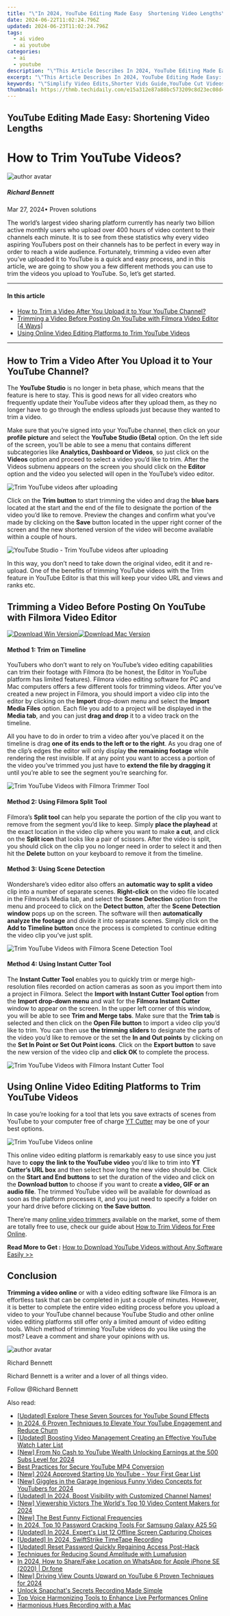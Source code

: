 ```yaml
---
title: "\"In 2024, YouTube Editing Made Easy  Shortening Video Lengths\""
date: 2024-06-22T11:02:24.796Z
updated: 2024-06-23T11:02:24.796Z
tags:
  - ai video
  - ai youtube
categories:
  - ai
  - youtube
description: "\"This Article Describes In 2024, YouTube Editing Made Easy: Shortening Video Lengths\""
excerpt: "\"This Article Describes In 2024, YouTube Editing Made Easy: Shortening Video Lengths\""
keywords: "\"Simplify Video Edits,Shorter Vids Guide,YouTube Cut Videos,Edit & Reduce Streams,Tailor-Fit Video Time,Conserve Video Length,Optimize Video Content\""
thumbnail: https://thmb.techidaily.com/e15a312e87a88bc573209c8d23ec08d406e2cad56bb144772919196db397e16b.jpg
---
```


## YouTube Editing Made Easy: Shortening Video Lengths

# How to Trim YouTube Videos?

![author avatar](https://images.wondershare.com/filmora/article-images/richard-bennett.jpg)

##### Richard Bennett

 Mar 27, 2024• Proven solutions

The world’s largest video sharing platform currently has nearly two billion active monthly users who upload over 400 hours of video content to their channels each minute. It is to see from these statistics why every video aspiring YouTubers post on their channels has to be perfect in every way in order to reach a wide audience. Fortunately, trimming a video even after you’ve uploaded it to YouTube is a quick and easy process, and in this article, we are going to show you a few different methods you can use to trim the videos you upload to YouTube. So, let’s get started.

---

#### In this article

* [How to Trim a Video After You Upload it to Your YouTube Channel?](#part1)
* [Trimming a Video Before Posting On YouTube with Filmora Video Editor \[4 Ways\]](#part2)
* [Using Online Video Editing Platforms to Trim YouTube Videos](#part3)

---

## How to Trim a Video After You Upload it to Your YouTube Channel?

The **YouTube Studio** is no longer in beta phase, which means that the feature is here to stay. This is good news for all video creators who frequently update their YouTube videos after they upload them, as they no longer have to go through the endless uploads just because they wanted to trim a video.

Make sure that you’re signed into your YouTube channel, then click on your **profile picture** and select the **YouTube Studio (Beta)** option. On the left side of the screen, you’ll be able to see a menu that contains different subcategories like **Analytics, Dashboard or Videos**, so just click on the **Videos** option and proceed to select a video you’d like to trim. After the Videos submenu appears on the screen you should click on the **Editor** option and the video you selected will open in the YouTube’s video editor.

![Trim YouTube videos after uploading](https://images.wondershare.com/filmora/article-images/youtube-video-editor-youtube-studio.jpg)

Click on the **Trim button** to start trimming the video and drag the **blue bars** located at the start and the end of the file to designate the portion of the video you’d like to remove. Preview the changes and confirm what you’ve made by clicking on the **Save** button located in the upper right corner of the screen and the new shortened version of the video will become available within a couple of hours.

![YouTube Studio - Trim YouTube videos after uploading](https://images.wondershare.com/filmora/article-images/preview-save-video-trimming-youtube-studio.jpg)

In this way, you don’t need to take down the original video, edit it and re-upload. One of the benefits of trimming YouTube videos with the Trim feature in YouTube Editor is that this will keep your video URL and views and ranks etc.

## Trimming a Video Before Posting On YouTube with Filmora Video Editor

[![Download Win Version](https://images.wondershare.com/filmora/guide/download-btn-win.jpg)](https://tools.techidaily.com/wondershare/filmora/download/)[![Download Mac Version](https://images.wondershare.com/filmora/guide/download-btn-mac.jpg)](https://tools.techidaily.com/wondershare/filmora/download/)

#### Method 1: Trim on Timeline

YouTubers who don’t want to rely on YouTube’s video editing capabilities can trim their footage with Filmora (to be honest, the Editor in YouTube platform has limited features). Filmora video editing software for PC and Mac computers offers a few different tools for trimming videos. After you’ve created a new project in Filmora, you should import a video clip into the editor by clicking on the **Import** drop-down menu and select the **Import Media Files** option. Each file you add to a project will be displayed in the **Media tab**, and you can just **drag and drop** it to a video track on the timeline.

All you have to do in order to trim a video after you’ve placed it on the timeline is drag **one of its ends to the left or to the right**. As you drag one of the clip’s edges the editor will only display **the remaining footage** while rendering the rest invisible. If at any point you want to access a portion of the video you’ve trimmed you just have to **extend the file by dragging it** until you’re able to see the segment you’re searching for.

![Trim YouTube Videos with Filmora Trimmer  Tool](https://images.wondershare.com/filmora/guide/trim-sides.gif)

#### Method 2: Using Filmora Split Tool

Filmora’s **Split tool** can help you separate the portion of the clip you want to remove from the segment you’d like to keep. Simply **place the playhead** at the exact location in the video clip where you want to make **a cut**, and click on the **Split icon** that looks like a pair of scissors. After the video is split, you should click on the clip you no longer need in order to select it and then hit the **Delete** button on your keyboard to remove it from the timeline.

#### Method 3: Using Scene Detection

Wondershare’s video editor also offers an **automatic way to split a video** clip into a number of separate scenes. **Right-click** on the video file located in the Filmora’s Media tab, and select the **Scene Detection** option from the menu and proceed to click on the **Detect button**, after the **Scene Detection window** pops up on the screen. The software will then **automatically analyze the footage** and divide it into separate scenes. Simply click on the **Add to Timeline button** once the process is completed to continue editing the video clip you’ve just split.

![Trim YouTube Videos with Filmora Scene Detection Tool](https://images.wondershare.com/filmora/article-images/scene-detection-interface.jpg)

#### Method 4: Using Instant Cutter Tool

The **Instant Cutter Tool** enables you to quickly trim or merge high-resolution files recorded on action cameras as soon as you import them into a project in Filmora. Select the **Import with Instant Cutter Tool option** from the **Import drop-down menu** and wait for the **Filmora Instant Cutter** window to appear on the screen. In the upper left corner of this window, you will be able to see **Trim and Merge tabs**. Make sure that the **Trim tab** is selected and then click on the **Open File button** to import a video clip you’d like to trim. You can then use **the trimming sliders** to designate the parts of the video you’d like to remove or the set the **In and Out points** by clicking on the **Set In Point or Set Out Point icons**. Click on the **Export button** to save the new version of the video clip and **click OK** to complete the process.

![Trim YouTube Videos with Filmora Instant Cutter Tool](https://images.wondershare.com/filmora/article-images/instant-cutter-filmora-1.jpg)

## Using Online Video Editing Platforms to Trim YouTube Videos

In case you’re looking for a tool that lets you save extracts of scenes from YouTube to your computer free of charge [YT Cutter](https://ytcutter.com/) may be one of your best options.

![Trim YouTube Videos online](https://images.wondershare.com/filmora/article-images/yt-cutter-youtube-trimmer.jpg)

This online video editing platform is remarkably easy to use since you just have to **copy** **the link to the YouTube video** you’d like to trim into **YT Cutter’s URL box** and then select how long the new video should be. Click on the **Start and End buttons** to set the duration of the video and click on the **Download button** to choose if you want to create **a video, GIF or an audio file**. The trimmed YouTube video will be available for download as soon as the platform processes it, and you just need to specify a folder on your hard drive before clicking on **the Save button**.

There’re many [online video trimmers](https://tools.techidaily.com/wondershare/filmora/download/) available on the market, some of them are totally free to use, check our guide about [How to Trim Videos for Free Online](https://tools.techidaily.com/wondershare/filmora/download/).

 **Read More to Get :** [How to Download YouTube Videos without Any Software Easily >>](https://tools.techidaily.com/wondershare/filmora/download/)

## Conclusion

**Trimming a video online** or with a video editing software like Filmora is an effortless task that can be completed in just a couple of minutes. However, it is better to complete the entire video editing process before you upload a video to your YouTube channel because YouTube Studio and other online video editing platforms still offer only a limited amount of video editing tools. Which method of trimming YouTube videos do you like using the most? Leave a comment and share your opinions with us.

![author avatar](https://images.wondershare.com/filmora/article-images/richard-bennett.jpg)

Richard Bennett

Richard Bennett is a writer and a lover of all things video.

Follow @Richard Bennett


<ins class="adsbygoogle"
     style="display:block"
     data-ad-format="autorelaxed"
     data-ad-client="ca-pub-7571918770474297"
     data-ad-slot="1223367746"></ins>



<ins class="adsbygoogle"
     style="display:block"
     data-ad-client="ca-pub-7571918770474297"
     data-ad-slot="8358498916"
     data-ad-format="auto"
     data-full-width-responsive="true"></ins>

<span class="atpl-alsoreadstyle">Also read:</span>
<div><ul>
<li><a href="https://youtube-zero.techidaily.com/ed-explore-these-seven-sources-for-youtube-sound-effects/"><u>[Updated] Explore These Seven Sources for YouTube Sound Effects</u></a></li>
<li><a href="https://youtube-zero.techidaily.com/24-6-proven-techniques-to-elevate-your-youtube-engagement-and-reduce-churn/"><u>In 2024, 6 Proven Techniques to Elevate Your YouTube Engagement and Reduce Churn</u></a></li>
<li><a href="https://youtube-zero.techidaily.com/ed-boosting-video-management-creating-an-effective-youtube-watch-later-list/"><u>[Updated] Boosting Video Management  Creating an Effective YouTube Watch Later List</u></a></li>
<li><a href="https://youtube-zero.techidaily.com/rom-no-cash-to-youtube-wealth-unlocking-earnings-at-the-500-subs-level-for-2024/"><u>[New] From No Cash to YouTube Wealth  Unlocking Earnings at the 500 Subs Level for 2024</u></a></li>
<li><a href="https://youtube-zero.techidaily.com/practices-for-secure-youtube-mp4-conversion/"><u>Best Practices for Secure YouTube MP4 Conversion</u></a></li>
<li><a href="https://youtube-zero.techidaily.com/024-approved-starting-up-youtube-your-first-gear-list/"><u>[New] 2024 Approved  Starting Up YouTube - Your First Gear List</u></a></li>
<li><a href="https://youtube-zero.techidaily.com/iggles-in-the-garage-ingenious-funny-video-concepts-for-youtubers-for-2024/"><u>[New] Giggles in the Garage  Ingenious Funny Video Concepts for YouTubers for 2024</u></a></li>
<li><a href="https://youtube-zero.techidaily.com/ed-in-2024-boost-visibility-with-customized-channel-names/"><u>[Updated] In 2024, Boost Visibility with Customized Channel Names!</u></a></li>
<li><a href="https://youtube-zero.techidaily.com/iewership-victors-the-worlds-top-10-video-content-makers-for-2024/"><u>[New] Viewership Victors  The World's Top 10 Video Content Makers for 2024</u></a></li>
<li><a href="https://youtube-zero.techidaily.com/he-best-funny-fictional-frequencies/"><u>[New] The Best Funny Fictional Frequencies</u></a></li>
<li><a href="https://android-unlock.techidaily.com/in-2024-top-10-password-cracking-tools-for-samsung-galaxy-a25-5g-by-drfone-android/"><u>In 2024, Top 10 Password Cracking Tools For Samsung Galaxy A25 5G</u></a></li>
<li><a href="https://digital-screen-recording.techidaily.com/updated-in-2024-experts-list-12-offline-screen-capturing-choices/"><u>[Updated] In 2024, Expert's List  12 Offline Screen Capturing Choices</u></a></li>
<li><a href="https://remote-screen-capture.techidaily.com/updated-in-2024-swiftstrike-timetape-recording/"><u>[Updated] In 2024, SwiftStrike TimeTape Recording</u></a></li>
<li><a href="https://facebook-videos.techidaily.com/updated-reset-password-quickly-regaining-access-post-hack/"><u>[Updated] Reset Password Quickly  Regaining Access Post-Hack</u></a></li>
<li><a href="https://extra-hints.techidaily.com/techniques-for-reducing-sound-amplitude-with-lumafusion/"><u>Techniques for Reducing Sound Amplitude with Lumafusion</u></a></li>
<li><a href="https://location-social.techidaily.com/in-2024-how-to-sharefake-location-on-whatsapp-for-apple-iphone-se-2020-drfone-by-drfone-virtual-ios/"><u>In 2024, How to Share/Fake Location on WhatsApp for Apple iPhone SE (2020) | Dr.fone</u></a></li>
<li><a href="https://facebook-record-videos.techidaily.com/new-driving-view-counts-upward-on-youtube-6-proven-techniques-for-2024/"><u>[New] Driving View Counts Upward on YouTube  6 Proven Techniques for 2024</u></a></li>
<li><a href="https://snapchat-videos.techidaily.com/unlock-snapchats-secrets-recording-made-simple/"><u>Unlock Snapchat's Secrets  Recording Made Simple</u></a></li>
<li><a href="https://audio-editing.techidaily.com/top-voice-harmonizing-tools-to-enhance-live-performances-online/"><u>Top Voice Harmonizing Tools to Enhance Live Performances Online</u></a></li>
<li><a href="https://screen-sharing-recording.techidaily.com/harmonious-hues-recording-with-a-mac/"><u>Harmonious Hues  Recording with a Mac</u></a></li>
</ul></div>
